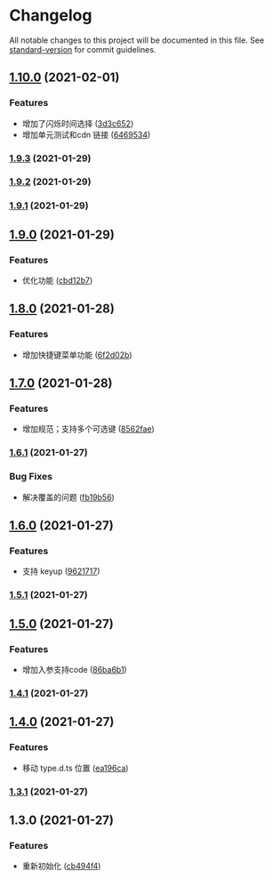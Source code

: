 # Changelog

All notable changes to this project will be documented in this file. See [standard-version](https://github.com/conventional-changelog/standard-version) for commit guidelines.

## [1.10.0](https://github.com/allenlongbaobao/short-cut/compare/v1.9.3...v1.10.0) (2021-02-01)


### Features

* 增加了闪烁时间选择 ([3d3c652](https://github.com/allenlongbaobao/short-cut/commit/3d3c652a7495663ac035fffc2a8a707304613edd))
* 增加单元测试和cdn 链接 ([6469534](https://github.com/allenlongbaobao/short-cut/commit/646953457a99cb096ddd5d70113c1ff88f99b5a8))

### [1.9.3](https://github.com/allenlongbaobao/short-cut/compare/v1.9.2...v1.9.3) (2021-01-29)

### [1.9.2](https://github.com/allenlongbaobao/short-cut/compare/v1.9.1...v1.9.2) (2021-01-29)

### [1.9.1](https://github.com/allenlongbaobao/short-cut/compare/v1.9.0...v1.9.1) (2021-01-29)

## [1.9.0](https://github.com/allenlongbaobao/short-cut/compare/v1.8.0...v1.9.0) (2021-01-29)


### Features

* 优化功能 ([cbd12b7](https://github.com/allenlongbaobao/short-cut/commit/cbd12b705cf1ae0aa94dc24cb5d685f386536fc7))

## [1.8.0](https://github.com/allenlongbaobao/short-cut/compare/v1.7.0...v1.8.0) (2021-01-28)


### Features

* 增加快捷键菜单功能 ([6f2d02b](https://github.com/allenlongbaobao/short-cut/commit/6f2d02b37ca466c344e966d7e32fa532ff49687c))

## [1.7.0](https://github.com/allenlongbaobao/short-cut/compare/v1.6.1...v1.7.0) (2021-01-28)


### Features

* 增加规范；支持多个可选键 ([8562fae](https://github.com/allenlongbaobao/short-cut/commit/8562fae603b75d5961e88d9ca16d17b7284633d7))

### [1.6.1](https://github.com/allenlongbaobao/short-cut/compare/v1.6.0...v1.6.1) (2021-01-27)


### Bug Fixes

* 解决覆盖的问题 ([fb19b56](https://github.com/allenlongbaobao/short-cut/commit/fb19b56eb06815f2ea834323dcb51a7561a0565f))

## [1.6.0](https://github.com/allenlongbaobao/short-cut/compare/v1.5.1...v1.6.0) (2021-01-27)


### Features

* 支持 keyup ([9621717](https://github.com/allenlongbaobao/short-cut/commit/9621717630d9d15c4a58248894d5643314eea283))

### [1.5.1](https://github.com/allenlongbaobao/short-cut/compare/v1.5.0...v1.5.1) (2021-01-27)

## [1.5.0](https://github.com/allenlongbaobao/short-cut/compare/v1.4.1...v1.5.0) (2021-01-27)


### Features

* 增加入参支持code ([86ba6b1](https://github.com/allenlongbaobao/short-cut/commit/86ba6b1550a2808627c50cb4c60cf7461f170742))

### [1.4.1](https://github.com/allenlongbaobao/short-cut/compare/v1.4.0...v1.4.1) (2021-01-27)

## [1.4.0](https://github.com/allenlongbaobao/short-cut/compare/v1.3.1...v1.4.0) (2021-01-27)


### Features

* 移动 type.d.ts 位置 ([ea196ca](https://github.com/allenlongbaobao/short-cut/commit/ea196caf5a9abb729c896b5ba480f5ba3ece67b2))

### [1.3.1](https://github.com/allenlongbaobao/short-cut/compare/v1.3.0...v1.3.1) (2021-01-27)

## 1.3.0 (2021-01-27)


### Features

* 重新初始化 ([cb494f4](https://github.com/allenlongbaobao/short-cut/commit/cb494f4a31d73cc9462c645a9ccd6fa3762f8806))
